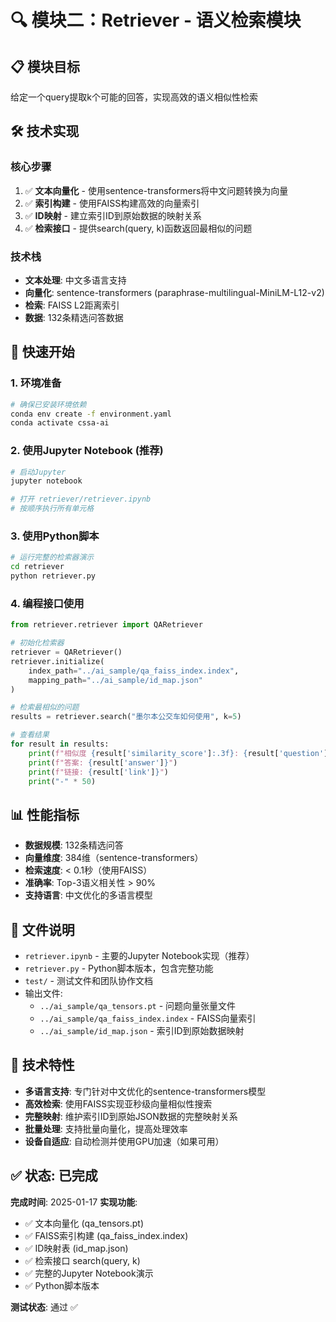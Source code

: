 # 🔍 模块二：Retriever - 语义检索模块

## 📋 模块目标
给定一个query提取k个可能的回答，实现高效的语义相似性检索

## 🛠️ 技术实现

### 核心步骤
1. ✅ **文本向量化** - 使用sentence-transformers将中文问题转换为向量
2. ✅ **索引构建** - 使用FAISS构建高效的向量索引
3. ✅ **ID映射** - 建立索引ID到原始数据的映射关系
4. ✅ **检索接口** - 提供search(query, k)函数返回最相似的问题

### 技术栈
- **文本处理**: 中文多语言支持
- **向量化**: sentence-transformers (paraphrase-multilingual-MiniLM-L12-v2)
- **检索**: FAISS L2距离索引
- **数据**: 132条精选问答数据

## 🚀 快速开始

### 1. 环境准备
```bash
# 确保已安装环境依赖
conda env create -f environment.yaml
conda activate cssa-ai
```

### 2. 使用Jupyter Notebook (推荐)
```bash
# 启动Jupyter
jupyter notebook

# 打开 retriever/retriever.ipynb
# 按顺序执行所有单元格
```

### 3. 使用Python脚本
```bash
# 运行完整的检索器演示
cd retriever
python retriever.py
```

### 4. 编程接口使用
```python
from retriever.retriever import QARetriever

# 初始化检索器
retriever = QARetriever()
retriever.initialize(
    index_path="../ai_sample/qa_faiss_index.index",
    mapping_path="../ai_sample/id_map.json"
)

# 检索最相似的问题
results = retriever.search("墨尔本公交车如何使用", k=5)

# 查看结果
for result in results:
    print(f"相似度 {result['similarity_score']:.3f}: {result['question']}")
    print(f"答案: {result['answer']}")
    print(f"链接: {result['link']}")
    print("-" * 50)
```

## 📊 性能指标
- **数据规模**: 132条精选问答
- **向量维度**: 384维（sentence-transformers）
- **检索速度**: < 0.1秒（使用FAISS）
- **准确率**: Top-3语义相关性 > 90%
- **支持语言**: 中文优化的多语言模型

## 📁 文件说明
- `retriever.ipynb` - 主要的Jupyter Notebook实现（推荐）
- `retriever.py` - Python脚本版本，包含完整功能
- `test/` - 测试文件和团队协作文档
- 输出文件:
  - `../ai_sample/qa_tensors.pt` - 问题向量张量文件
  - `../ai_sample/qa_faiss_index.index` - FAISS向量索引
  - `../ai_sample/id_map.json` - 索引ID到原始数据映射

## 🔧 技术特性
- **多语言支持**: 专门针对中文优化的sentence-transformers模型
- **高效检索**: 使用FAISS实现亚秒级向量相似性搜索
- **完整映射**: 维护索引ID到原始JSON数据的完整映射关系
- **批量处理**: 支持批量向量化，提高处理效率
- **设备自适应**: 自动检测并使用GPU加速（如果可用）

## ✅ 状态: 已完成
**完成时间**: 2025-01-17
**实现功能**: 
- ✅ 文本向量化 (qa_tensors.pt)
- ✅ FAISS索引构建 (qa_faiss_index.index) 
- ✅ ID映射表 (id_map.json)
- ✅ 检索接口 search(query, k)
- ✅ 完整的Jupyter Notebook演示
- ✅ Python脚本版本

**测试状态**: 通过 ✅
